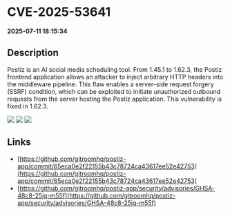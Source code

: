 # CVE-2025-53641

**2025-07-11 18:15:34**

## Description
Postiz is an AI social media scheduling tool. From 1.45.1 to 1.62.3, the Postiz frontend application allows an attacker to inject arbitrary HTTP headers into the middleware pipeline. This flaw enables a server-side request forgery (SSRF) condition, which can be exploited to initiate unauthorized outbound requests from the server hosting the Postiz application. This vulnerability is fixed in 1.62.3.

![](https://img.shields.io/static/v1?label=Score&message=8.2&color=red)
![](https://img.shields.io/static/v1?label=Severity&message=HIGH&color=red)
![](https://img.shields.io/static/v1?label=CWE&message=SSRF&color=green)

## Links
- [https://github.com/gitroomhq/postiz-app/commit/65eca0e2f22155b43c78724ca43617ee52e42753](https://github.com/gitroomhq/postiz-app/commit/65eca0e2f22155b43c78724ca43617ee52e42753)
- [https://github.com/gitroomhq/postiz-app/security/advisories/GHSA-48c8-25jq-m55f](https://github.com/gitroomhq/postiz-app/security/advisories/GHSA-48c8-25jq-m55f)
